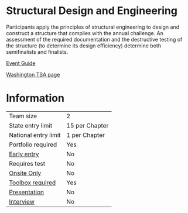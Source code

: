 # Structural Design and Engineering

Participants apply the principles of structural engineering to
design and construct a structure that complies with the annual
challenge. An assessment of the required documentation and
the destructive testing of the structure (to determine its design
efficiency) determine both semifinalists and finalists.

[Event Guide](https://lwsd.sharepoint.com/:b:/r/sites/GR-JHS-TechnologyStudentAssociation-SCA/Shared%20Documents/23-24/Competition/Event%20Guides/HS%20-%20Structural%20Design%20and%20Engineering.pdf)

[Washington TSA page](https://www.washingtontsa.org/high-school-events/structural-design-and-engineering)

# Information

|                             |                |
| --------------------------- | -------------- |
| Team size                   | 2              |
| State entry limit           | 15 per Chapter |
| National entry limit        | 1 per Chapter  |
| Portfolio required          | Yes            |
| [Early entry](/#terms)      | No             |
| Requires test               | No             |
| [Onsite Only](/#terms)      | No             |
| [Toolbox required](/#terms) | Yes            |
| [Presentation](/#terms)     | No             |
| [Interview](/#terms)        | No             |
